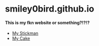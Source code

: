 # smiley0bird.github.io

#### This is my fkn website or something?!?!?

- [My Stickman](stikman/)
- [My Cake](Cake/)
